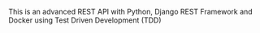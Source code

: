 This is an advanced REST API with Python, Django REST Framework and Docker using Test Driven Development (TDD)

